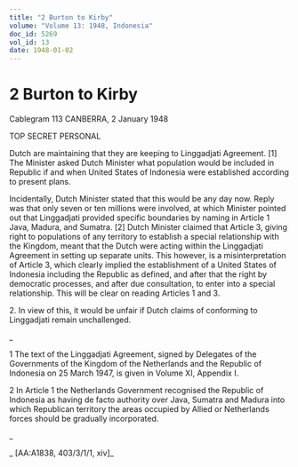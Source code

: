 ```yaml
---
title: "2 Burton to Kirby"
volume: "Volume 13: 1948, Indonesia"
doc_id: 5269
vol_id: 13
date: 1948-01-02
---
```


# 2 Burton to Kirby

Cablegram 113 CANBERRA, 2 January 1948

TOP SECRET PERSONAL

Dutch are maintaining that they are keeping to Linggadjati Agreement. [1] The Minister asked Dutch Minister what population would be included in Republic if and when United States of Indonesia were established according to present plans.

Incidentally, Dutch Minister stated that this would be any day now. Reply was that only seven or ten millions were involved, at which Minister pointed out that Linggadjati provided specific boundaries by naming in Article 1 Java, Madura, and Sumatra. [2] Dutch Minister claimed that Article 3, giving right to populations of any territory to establish a special relationship with the Kingdom, meant that the Dutch were acting within the Linggadjati Agreement in setting up separate units. This however, is a misinterpretation of Article 3, which clearly implied the establishment of a United States of Indonesia including the Republic as defined, and after that the right by democratic processes, and after due consultation, to enter into a special relationship. This will be clear on reading Articles 1 and 3.

2\. In view of this, it would be unfair if Dutch claims of conforming to Linggadjati remain unchallenged.

_

1 The text of the Linggadjati Agreement, signed by Delegates of the Governments of the Kingdom of the Netherlands and the Republic of Indonesia on 25 March 1947, is given in Volume XI, Appendix I.

2 In Article 1 the Netherlands Government recognised the Republic of Indonesia as having de facto authority over Java, Sumatra and Madura into which Republican territory the areas occupied by Allied or Netherlands forces should be gradually incorporated.

_

_ [AA:A1838, 403/3/1/1, xiv]_

